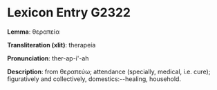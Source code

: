 # Lexicon Entry G2322

**Lemma**: θεραπεία

**Transliteration (xlit)**: therapeía

**Pronunciation**: ther-ap-i'-ah

**Description**:
from θεραπεύω; attendance (specially, medical, i.e. cure); figuratively and collectively, domestics:--healing, household.
